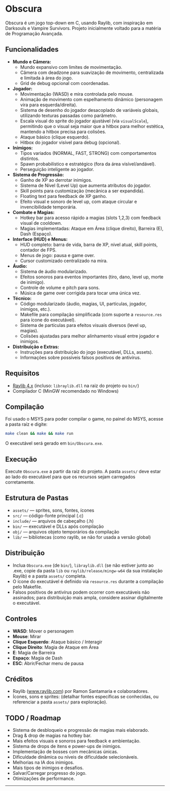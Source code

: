 <!-- filepath: c:\Obscura\README.md -->
# Obscura

Obscura é um jogo top-down em C, usando Raylib, com inspiração em Darksouls e Vampire Survivors. Projeto inicialmente voltado para a matéria de Programação Avançada.

## Funcionalidades

- **Mundo e Câmera:**
    - Mundo expansivo com limites de movimentação.
    - Câmera com deadzone para suavização de movimento, centralizada e limitada à área do jogo.
    - Grid de debug opcional com coordenadas.
- **Jogador:**
    - Movimentação (WASD) e mira controlada pelo mouse.
    - Animação de movimento com espelhamento dinâmico (personagem vira para esquerda/direita).
    - Sistema de desenho do jogador desacoplado de variáveis globais, utilizando texturas passadas como parâmetro.
    - Escala visual do sprite do jogador ajustável (via `visualScale`), permitindo que o visual seja maior que a hitbox para melhor estética, mantendo a hitbox precisa para colisões.
    - Ataque básico (clique esquerdo).
    - Hitbox do jogador visível para debug (opcional).
- **Inimigos:**
    - Tipos variados (NORMAL, FAST, STRONG) com comportamentos distintos.
    - Spawn probabilístico e estratégico (fora da área visível/andável).
    - Perseguição inteligente ao jogador.
- **Sistema de Progressão:**
    - Ganho de XP ao derrotar inimigos.
    - Sistema de Nível (Level Up) que aumenta atributos do jogador.
    - Skill points para customização (mecânica a ser expandida).
    - Floating text para feedback de XP ganho.
    - Efeito visual e sonoro de level up, com ataque circular e invencibilidade temporária.
- **Combate e Magias:**
    - Hotkey bar para acesso rápido a magias (slots 1,2,3) com feedback visual de cooldown.
    - Magias implementadas: Ataque em Área (clique direito), Barreira (E), Dash (Espaço).
- **Interface (HUD) e Menus:**
    - HUD completo: barra de vida, barra de XP, nível atual, skill points, contador de FPS.
    - Menus de jogo: pausa e game over.
    - Cursor customizado centralizado na mira.
- **Áudio:**
    - Sistema de áudio modularizado.
    - Efeitos sonoros para eventos importantes (tiro, dano, level up, morte de inimigo).
    - Controle de volume e pitch para sons.
    - Música de game over corrigida para tocar uma única vez.
- **Técnico:**
    - Código modularizado (áudio, magias, UI, partículas, jogador, inimigos, etc.).
    - Makefile para compilação simplificada (com suporte a `resource.res` para ícone do executável).
    - Sistema de partículas para efeitos visuais diversos (level up, magias).
    - Colisões ajustadas para melhor alinhamento visual entre jogador e inimigos.
- **Distribuição e Extras:**
    - Instruções para distribuição do jogo (executável, DLLs, assets).
    - Informações sobre possíveis falsos positivos de antivírus.

## Requisitos
- [Raylib 4.x](https://www.raylib.com/) (incluso: `libraylib.dll` na raiz do projeto ou `bin/`)
- Compilador C (MinGW recomendado no Windows)

## Compilação
Foi usado o MSYS para poder compilar o game, no painel do MSYS, acesse a pasta raíz e digite: 
```sh
make clean && make && make run
```
O executável será gerado em `bin/Obscura.exe`.

## Execução
Execute `Obscura.exe` a partir da raiz do projeto. A pasta `assets/` deve estar ao lado do executável para que os recursos sejam carregados corretamente.

## Estrutura de Pastas
- `assets/` — sprites, sons, fontes, ícones
- `src/` — código-fonte principal (.c)
- `include/` — arquivos de cabeçalho (.h)
- `bin/` — executável e DLLs após compilação
- `obj/` — arquivos objeto temporários da compilação
- `lib/` — bibliotecas (como raylib, se não for usada a versão global)

## Distribuição
- Inclua `Obscura.exe` (de `bin/`), `libraylib.dll` (se não estiver junto ao .exe, copie da pasta `lib` ou `raylib/release/mingw-w64` da sua instalação Raylib) e a pasta `assets/` completa.
- O ícone do executável é definido via `resource.res` durante a compilação pelo Makefile.
- Falsos positivos de antivírus podem ocorrer com executáveis não assinados; para distribuição mais ampla, considere assinar digitalmente o executável.

## Controles
- **WASD**: Mover o personagem
- **Mouse**: Mirar
- **Clique Esquerdo**: Ataque básico / Interagir
- **Clique Direito**: Magia de Ataque em Área
- **E**: Magia de Barreira
- **Espaço**: Magia de Dash
- **ESC**: Abrir/Fechar menu de pausa

## Créditos
- Raylib (www.raylib.com) por Ramon Santamaria e colaboradores.
- Ícones, sons e sprites: (detalhar fontes específicas se conhecidas, ou referenciar a pasta `assets/` para exploração).

## TODO / Roadmap
- Sistema de desbloqueio e progressão de magias mais elaborado.
- Drag & drop de magias na hotkey bar.
- Mais efeitos visuais e sonoros para feedback e ambientação.
- Sistema de drops de itens e power-ups de inimigos.
- Implementação de bosses com mecânicas únicas.
- Dificuldade dinâmica ou níveis de dificuldade selecionáveis.
- Melhorias na IA dos inimigos.
- Mais tipos de inimigos e desafios.
- Salvar/Carregar progresso do jogo.
- Otimizações de performance.

---
